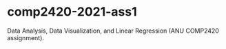 # comp2420-2021-ass1

Data Analysis, Data Visualization, and Linear Regression (ANU COMP2420 assignment).
